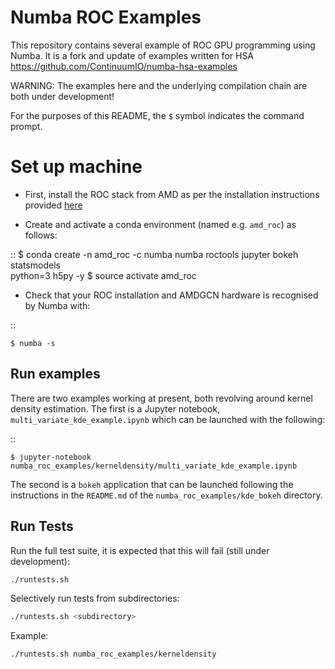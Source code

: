 Numba ROC Examples
==================

This repository contains several example of ROC GPU programming using Numba.
It is a fork and update of examples written for HSA https://github.com/ContinuumIO/numba-hsa-examples

WARNING: The examples here and the underlying compilation chain are both under
development!

For the purposes of this README, the `$` symbol indicates the command prompt.


Set up machine
==============

 * First, install the ROC stack from AMD as per the installation instructions
   provided [here](
https://github.com/RadeonOpenCompute/ROCm#installing-from-amd-rocm-repositories)

 * Create and activate a conda environment (named e.g. `amd_roc`) as follows:

 ::
    $ conda create -n amd_roc -c numba numba roctools jupyter bokeh statsmodels\
    python=3 h5py -y
    $ source activate amd_roc


 * Check that your ROC installation and AMDGCN hardware is recognised by Numba
   with:

  ::

    $ numba -s


Run examples
------------

There are two examples working at present, both revolving around kernel density
estimation. The first is a Jupyter notebook, `multi_variate_kde_example.ipynb`
which can be launched with the following:

  ::

    $ jupyter-notebook numba_roc_examples/kerneldensity/multi_variate_kde_example.ipynb

The second is a ``bokeh`` application that can be launched following the
instructions in the ``README.md`` of the ``numba_roc_examples/kde_bokeh``
directory.


Run Tests
---------

Run the full test suite, it is expected that this will fail (still under
development):

```bash
./runtests.sh
```

Selectively run tests from subdirectories:

```bash
./runtests.sh <subdirectory>
```

Example:

```
./runtests.sh numba_roc_examples/kerneldensity
```
